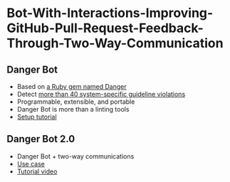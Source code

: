 # Bot-With-Interactions-Improving-GitHub-Pull-Request-Feedback-Through-Two-Way-Communication

## Danger Bot
- Based on [a Ruby gem named Danger](https://github.com/danger/danger)
- Detect [more than 40 system-specific guideline violations](https://github.com/expertiza/expertiza/blob/main/Dangerfile)
- Programmable, extensible, and portable
- Danger Bot is more than a linting tools
- [Setup tutorial](https://github.com/Winbobob/Improving-Feedback-on-GitHub-Pull-Requests-A-Bots-Approach#:~:text=on%20your%20repo%3F-,Danger%20Bot,-Guides)

## Danger Bot 2.0
- Danger Bot + two-way communications
- [Use case](http://zhewe.me/blog/danger-bot-2-use-case)
- [Tutorial video](http://zhewe.me/blog/danger-bot-2-tutorial-video)
